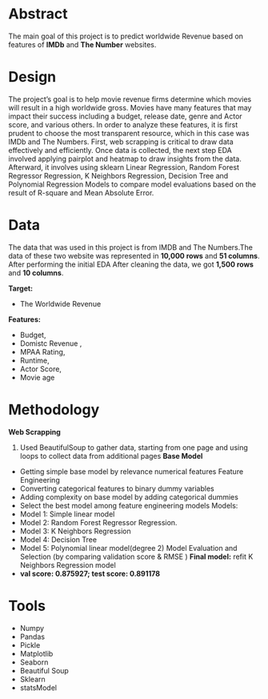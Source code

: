 # Abstract
The main goal of this project is to predict worldwide Revenue based on features of **IMDb** and **The Number** websites.

# Design
The project’s goal is to help movie revenue firms determine which movies will result in a high worldwide gross. Movies have many features that may impact their success including a budget, release date, genre and Actor score, and various others. In order to analyze these features, it is first prudent to choose the most transparent resource, which in this case was IMDb and The  Numbers. First, web scrapping is critical to draw data effectively and efficiently. Once data is collected, the next step EDA involved applying pairplot and heatmap to draw insights from the data. Afterward, it involves using sklearn Linear Regression, Random Forest Regressor Regression, K Neighbors Regression, Decision Tree and Polynomial Regression Models to compare model evaluations based on the result of R-square and Mean Absolute Error.

# Data
The data that was used in this project is from IMDB and The Numbers.The data of these two website was represented in **10,000 rows** and **51 columns**.
After performing the initial EDA After cleaning the data, we got **1,500 rows** and **10 columns**.

**Target:**
* The Worldwide Revenue

**Features:**
* Budget,
* Domistc Revenue ,
* MPAA Rating,
* Runtime,
* Actor Score,
* Movie age

# Methodology
**Web Scrapping**
1. Used BeautifulSoup to gather data, starting from one page and using loops to collect data from additional pages
**Base Model**
* Getting simple base model by relevance numerical features Feature Engineering
* Converting categorical features to binary dummy variables
* Adding complexity on base model by adding categorical dummies
* Select the best model among feature engineering models Models: 
* Model 1: Simple linear model
* Model 2: Random Forest Regressor Regression.
* Model 3: K Neighbors Regression
* Model 4: Decision Tree
* Model 5: Polynomial linear model(degree 2) 
Model Evaluation and Selection (by comparing validation score & RMSE )
**Final model:** refit K Neighbors Regression model 
* **val score: 0.875927; test score: 0.891178**

# Tools
* Numpy
* Pandas
* Pickle
* Matplotlib
* Seaborn
* Beautiful Soup
* Sklearn
* statsModel
